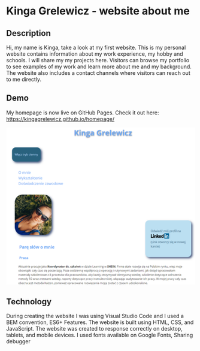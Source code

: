 # Kinga Grelewicz - website about me

## Description
Hi, my name is Kinga, take a look at my first website.
This is my personal website contains information about my work experience, my hobby and schools. I will share my my projects here.
Visitors can browse my portfolio to see examples of my work and learn more about me and my background. The website also includes a contact channels where visitors can reach out to me directly.

## Demo
My homepage is now live on GitHub Pages. Check it out here:
https://kingagrelewicz.github.io/homepage/
 
![Homepage screenshot](images/homepagescreenshot.png)

## Technology
During creating the website I was using Visual Studio Code and I used a BEM convention, ES6+ Features.
The website is built using HTML, CSS, and JavaScript. The website was created to response correctly on desktop, tablets, and mobile devices. 
I used fonts available on Google Fonts, Sharing debugger
